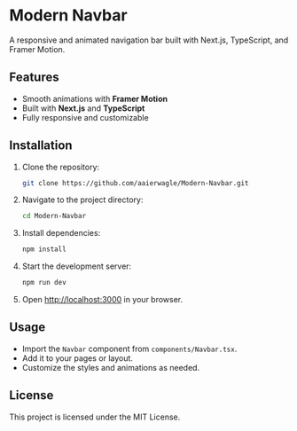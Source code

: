 # Modern Navbar

A responsive and animated navigation bar built with Next.js, TypeScript, and Framer Motion.

## Features

- Smooth animations with **Framer Motion**
- Built with **Next.js** and **TypeScript**
- Fully responsive and customizable

## Installation

1. Clone the repository:

   ```bash
   git clone https://github.com/aaierwagle/Modern-Navbar.git
   ```

2. Navigate to the project directory:

   ```bash
   cd Modern-Navbar
   ```

3. Install dependencies:

   ```bash
   npm install
   ```

4. Start the development server:

   ```bash
   npm run dev
   ```

5. Open [http://localhost:3000](http://localhost:3000) in your browser.

## Usage

- Import the `Navbar` component from `components/Navbar.tsx`.
- Add it to your pages or layout.
- Customize the styles and animations as needed.

## License

This project is licensed under the MIT License.
```
